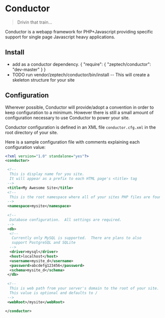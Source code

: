 # Conductor
> Drivin that train...

Conductor is a webapp framework for PHP+Javascript providing specific support
for single page Javascript heavy applications.

## Install

 -  add as a conductor dependency.
        {
            "require": {
                "zeptech/conductor": "dev-master"
            }
        }
 -  TODO run vendor/zeptech/conductor/bin/install -- This will create a skeleton
    structure for your site

## Configuration

Wherever possible, Conductor will provide/adopt a convention in order to keep configuration to a minimum. However there is still a small amount of configuration necessary to use Conductor to power your site.

Conductor configuration is defined in an XML file `conductor.cfg.xml` in the root directory of your site.

Here is a sample configuration file with comments explaining each configuration value:

```xml
<?xml version="1.0" standalone="yes"?>
<conductor>

 <!--
  This is display name for you site.
  It will appear as a prefix to each HTML page's <title> tag
 -->
 <title>My Awesome Site</title>
 <!--
  This is the root namespace where all of your sites PHP files are found.
 -->
 <namespace>mysite</namespace>
 
 <!--
  Database configuration.  All settings are required.
 -->
 <db>
  <!--
   Currently only MySQL is supported.  There are plans to also
   support PostgreSQL and SQLite
  -->
  <driver>mysql</driver>
  <host>localhost</host>
  <username>mysite_d</username>
  <password>abcdefg123456</password>
  <schema>mysite_d</schema>
 </db>
 
 <!--
  This is web path from your server's domain to the root of your site.
  This value is optional and defaults to /
 -->
 <webRoot>/mysite</webRoot>
 
</conductor>


